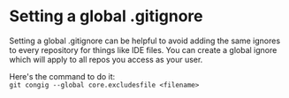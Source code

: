 # Setting a global .gitignore

Setting a global .gitignore can be helpful to avoid adding the same ignores to every repository
for things like IDE files. You can create a global ignore which will apply to all repos you
access as your user.

Here's the command to do it:  
`git congig --global core.excludesfile <filename>`
